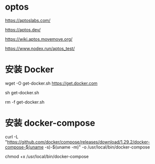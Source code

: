 # optos
https://aptoslabs.com/

https://aptos.dev/

https://wiki.aptos.movemove.org/

https://www.nodex.run/aptos_test/


# 安装 Docker
wget -O get-docker.sh https://get.docker.com 

sh get-docker.sh

rm -f get-docker.sh


# 安装 docker-compose
curl -L "https://github.com/docker/compose/releases/download/1.29.2/docker-compose-$(uname -s)-$(uname -m)" -o /usr/local/bin/docker-compose

chmod +x /usr/local/bin/docker-compose
